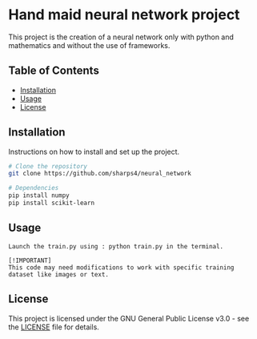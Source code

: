 # Hand maid neural network project

This project is the creation of a neural network only with python and mathematics and without the use of frameworks.

## Table of Contents

- [Installation](#installation)
- [Usage](#usage)
- [License](#license)

## Installation

Instructions on how to install and set up the project.

```bash
# Clone the repository
git clone https://github.com/sharps4/neural_network

# Dependencies
pip install numpy
pip install scikit-learn
```

## Usage
```
Launch the train.py using : python train.py in the terminal.

[!IMPORTANT]
This code may need modifications to work with specific training dataset like images or text.

```
## License

This project is licensed under the GNU General Public License v3.0 - see the [LICENSE](LICENSE) file for details.